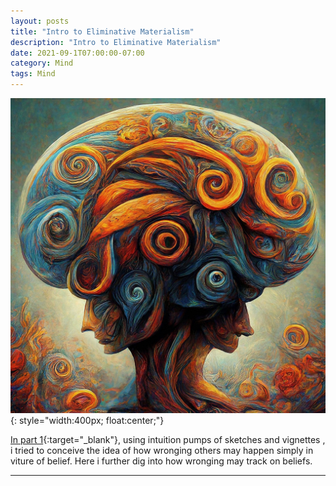 ```yaml
---
layout: posts
title: "Intro to Eliminative Materialism"
description: "Intro to Eliminative Materialism"
date: 2021-09-1T07:00:00-07:00
category: Mind
tags: Mind
---
```

![TE image](/images/em.jfif){: style="width:400px; float:center;"}

[In part 1](https://perrin-ay.github.io/ethics/mind/epistemology/2019/10/19/The-complicated-nature-of-doxastic-wrongs.html){:target="_blank"}, using intuition pumps of sketches and vignettes , i tried to conceive the idea of how wronging others may happen simply in viture of belief. Here i further dig into how wronging may track on beliefs.

---
